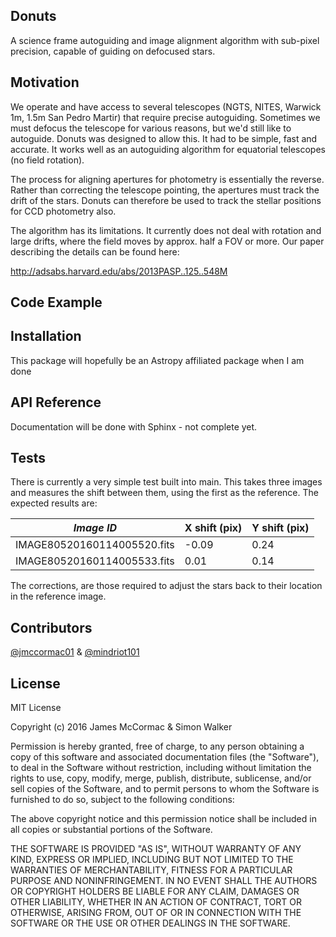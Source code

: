 ## Donuts

A science frame autoguiding and image alignment algorithm with sub-pixel precision, capable of guiding on defocused stars. 

## Motivation

We operate and have access to several telescopes (NGTS, NITES, Warwick 1m, 1.5m San Pedro Martir) that require precise autoguiding. Sometimes we must defocus the telescope for various reasons, but we'd still like to autoguide. Donuts was designed to allow this. It had to be simple, fast and accurate. It works well as an autoguiding algorithm for equatorial telescopes (no field rotation). 

The process for aligning apertures for photometry is essentially the reverse. Rather than correcting the telescope pointing, the apertures must track the drift of the stars. Donuts can therefore be used to track the stellar positions for CCD photometry also. 

The algorithm has its limitations. It currently does not deal with rotation and large drifts, where the field moves by approx. half a FOV or more. Our paper describing the details can be found here:

http://adsabs.harvard.edu/abs/2013PASP..125..548M

## Code Example

 
## Installation

This package will hopefully be an Astropy affiliated package when I am done

## API Reference

Documentation will be done with Sphinx - not complete yet.

## Tests

There is currently a very simple test built into main. This takes three images and measures the shift between them, using the first as the reference. The expected results are:

|        *Image ID*           | X shift (pix) |  Y shift (pix) |
| --------------------------- | ------------- | -------------- |
| IMAGE80520160114005520.fits |    -0.09      |      0.24      |
| IMAGE80520160114005533.fits |     0.01      |      0.14      |

The corrections, are those required to adjust the stars back to their location in the reference image.

## Contributors

[@jmccormac01](https://github.com/jmccormac01) & [@mindriot101](https://github.com/mindriot101)


## License

MIT License

Copyright (c) 2016 James McCormac & Simon Walker

Permission is hereby granted, free of charge, to any person obtaining a copy
of this software and associated documentation files (the "Software"), to deal
in the Software without restriction, including without limitation the rights
to use, copy, modify, merge, publish, distribute, sublicense, and/or sell
copies of the Software, and to permit persons to whom the Software is
furnished to do so, subject to the following conditions:

The above copyright notice and this permission notice shall be included in all
copies or substantial portions of the Software.

THE SOFTWARE IS PROVIDED "AS IS", WITHOUT WARRANTY OF ANY KIND, EXPRESS OR
IMPLIED, INCLUDING BUT NOT LIMITED TO THE WARRANTIES OF MERCHANTABILITY,
FITNESS FOR A PARTICULAR PURPOSE AND NONINFRINGEMENT. IN NO EVENT SHALL THE
AUTHORS OR COPYRIGHT HOLDERS BE LIABLE FOR ANY CLAIM, DAMAGES OR OTHER
LIABILITY, WHETHER IN AN ACTION OF CONTRACT, TORT OR OTHERWISE, ARISING FROM,
OUT OF OR IN CONNECTION WITH THE SOFTWARE OR THE USE OR OTHER DEALINGS IN THE
SOFTWARE.


